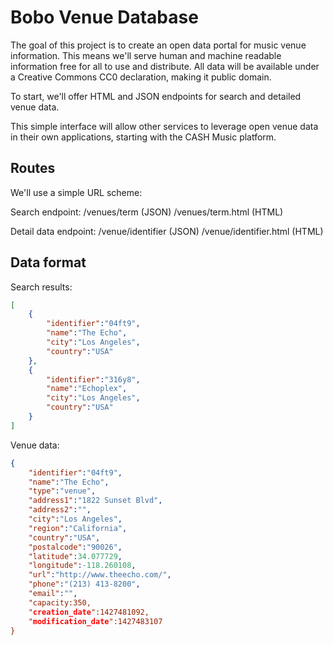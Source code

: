 # Bobo Venue Database
The goal of this project is to create an open data portal for music venue information. This means
we'll serve human and machine readable information free for all to use and distribute. All data 
will be available under a Creative Commons CC0 declaration, making it public domain.

To start, we'll offer HTML and JSON endpoints for search and detailed venue data.

This simple interface will allow other services to leverage open venue data in their own applications,
starting with the CASH Music platform. 


## Routes
We'll use a simple URL scheme:

Search endpoint:
/venues/term (JSON)
/venues/term.html (HTML)

Detail data endpoint:
/venue/identifier (JSON)
/venue/identifier.html (HTML)


## Data format
Search results:
```JSON
[
	{
		"identifier":"04ft9",
		"name":"The Echo",
		"city":"Los Angeles",
		"country":"USA"
	},
	{
		"identifier":"316y8",
		"name":"Echoplex",
		"city":"Los Angeles",
		"country":"USA"
	}
]
```

Venue data:
```JSON
{
	"identifier":"04ft9",
	"name":"The Echo",
	"type":"venue",
	"address1":"1822 Sunset Blvd",
	"address2":"",
	"city":"Los Angeles",
	"region":"California",
	"country":"USA",
	"postalcode":"90026",
	"latitude":34.077729,
	"longitude":-118.260108,
	"url":"http://www.theecho.com/",
	"phone":"(213) 413-8200",
	"email":"",
	"capacity:350,
	"creation_date":1427481092,
	"modification_date":1427483107
}
```